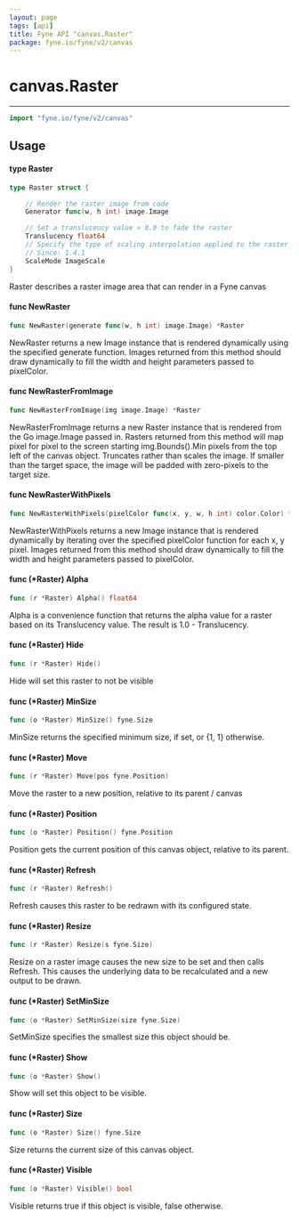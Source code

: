 ```yaml
---
layout: page
tags: [api]
title: Fyne API "canvas.Raster"
package: fyne.io/fyne/v2/canvas
---
```


# canvas.Raster
---
```go
import "fyne.io/fyne/v2/canvas"
```

## Usage

#### type Raster

```go
type Raster struct {

	// Render the raster image from code
	Generator func(w, h int) image.Image

	// Set a translucency value > 0.0 to fade the raster
	Translucency float64
	// Specify the type of scaling interpolation applied to the raster if it is not full-size
	// Since: 1.4.1
	ScaleMode ImageScale
}
```

Raster describes a raster image area that can render in a Fyne canvas

#### func  NewRaster

```go
func NewRaster(generate func(w, h int) image.Image) *Raster
```
NewRaster returns a new Image instance that is rendered dynamically using the specified generate function. Images returned from this method should draw dynamically to fill the width and height parameters passed to pixelColor.

#### func  NewRasterFromImage

```go
func NewRasterFromImage(img image.Image) *Raster
```
NewRasterFromImage returns a new Raster instance that is rendered from the Go image.Image passed in. Rasters returned from this method will map pixel for pixel to the screen starting img.Bounds().Min pixels from the top left of the canvas object. Truncates rather than scales the image. If smaller than the target space, the image will be padded with zero-pixels to the target size.

#### func  NewRasterWithPixels

```go
func NewRasterWithPixels(pixelColor func(x, y, w, h int) color.Color) *Raster
```
NewRasterWithPixels returns a new Image instance that is rendered dynamically by iterating over the specified pixelColor function for each x, y pixel. Images returned from this method should draw dynamically to fill the width and height parameters passed to pixelColor.

#### func (*Raster) Alpha

```go
func (r *Raster) Alpha() float64
```
Alpha is a convenience function that returns the alpha value for a raster based on its Translucency value. The result is 1.0 - Translucency.

#### func (*Raster) Hide

```go
func (r *Raster) Hide()
```
Hide will set this raster to not be visible

#### func (*Raster) MinSize

```go
func (o *Raster) MinSize() fyne.Size
```
MinSize returns the specified minimum size, if set, or {1, 1} otherwise.

#### func (*Raster) Move

```go
func (r *Raster) Move(pos fyne.Position)
```
Move the raster to a new position, relative to its parent / canvas

#### func (*Raster) Position

```go
func (o *Raster) Position() fyne.Position
```
Position gets the current position of this canvas object, relative to its parent.

#### func (*Raster) Refresh

```go
func (r *Raster) Refresh()
```
Refresh causes this raster to be redrawn with its configured state.

#### func (*Raster) Resize

```go
func (r *Raster) Resize(s fyne.Size)
```
Resize on a raster image causes the new size to be set and then calls Refresh. This causes the underlying data to be recalculated and a new output to be drawn.

#### func (*Raster) SetMinSize

```go
func (o *Raster) SetMinSize(size fyne.Size)
```
SetMinSize specifies the smallest size this object should be.

#### func (*Raster) Show

```go
func (o *Raster) Show()
```
Show will set this object to be visible.

#### func (*Raster) Size

```go
func (o *Raster) Size() fyne.Size
```
Size returns the current size of this canvas object.

#### func (*Raster) Visible

```go
func (o *Raster) Visible() bool
```
Visible returns true if this object is visible, false otherwise.
